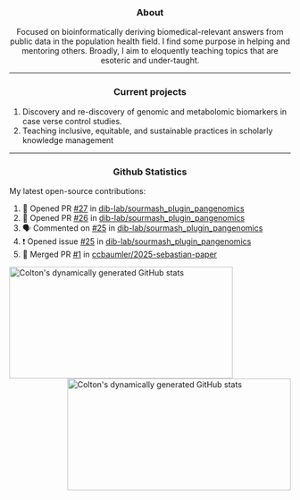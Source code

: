 <!--
Inspiration derived from:
1. https://zzetao.github.io/awesome-github-profile/
2. https://github.com/spcanelon
3. https://github.com/tallguyjenks

Tools used:
1. https://github.com/anuraghazra/github-readme-stats
2. https://github.com/jamesgeorge007/github-activity-readme
3. https://github.com/topics/profile-readme
-->

<h3 align="center">About</h3>

<p align="center">
Focused on bioinformatically deriving biomedical-relevant answers from public data in the population health field. 
I find some purpose in helping and mentoring others. Broadly, I aim to eloquently teaching topics that are esoteric and under-taught.
</p>

---

<h3 align="center">Current projects</h3>

1. Discovery and re-discovery of genomic and metabolomic biomarkers in case verse control studies.
2. Teaching inclusive, equitable, and sustainable practices in scholarly knowledge management

---

<h3 align="center">Github Statistics</h3>

My latest open-source contributions:

<!--START_SECTION:activity-->
1. 💪 Opened PR [#27](https://github.com/dib-lab/sourmash_plugin_pangenomics/pull/27) in [dib-lab/sourmash_plugin_pangenomics](https://github.com/dib-lab/sourmash_plugin_pangenomics)
2. 💪 Opened PR [#26](https://github.com/dib-lab/sourmash_plugin_pangenomics/pull/26) in [dib-lab/sourmash_plugin_pangenomics](https://github.com/dib-lab/sourmash_plugin_pangenomics)
3. 🗣 Commented on [#25](https://github.com/dib-lab/sourmash_plugin_pangenomics/issues/25#issuecomment-3168514048) in [dib-lab/sourmash_plugin_pangenomics](https://github.com/dib-lab/sourmash_plugin_pangenomics)
4. ❗ Opened issue [#25](https://github.com/dib-lab/sourmash_plugin_pangenomics/issues/25) in [dib-lab/sourmash_plugin_pangenomics](https://github.com/dib-lab/sourmash_plugin_pangenomics)
5. 🎉 Merged PR [#1](https://github.com/ccbaumler/2025-sebastian-paper/pull/1) in [ccbaumler/2025-sebastian-paper](https://github.com/ccbaumler/2025-sebastian-paper)
<!--END_SECTION:activity-->

<a href="https://github.com/ccbaumler">
  <img height="200" width=400 align="left" alt="Colton's dynamically generated GitHub stats" src="https://github-readme-stats.vercel.app/api?username=ccbaumler&show_icons=true&title_color=434d58&icon_color=fa8072&ring_color=ba55d3"/>
</a>
<a href="https://github.com/ccbaumler">
  <img height="200" width=400 align="right" alt="Colton's dynamically generated GitHub stats" src="https://github-readme-stats.vercel.app/api/top-langs/?username=ccbaumler&layout=compact&langs_count=6&card_width=320&title_color=434d58&hide=Standard%20ML,%20TeX,%20Jupyter%20Notebook" />
</a>
